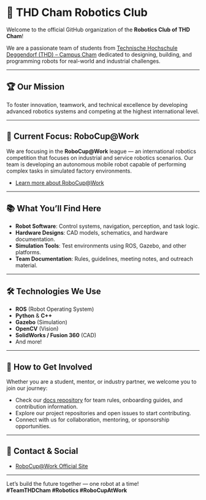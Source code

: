 # 🤖 THD Cham Robotics Club

Welcome to the official GitHub organization of the **Robotics Club of THD Cham**!

We are a passionate team of students from [Technische Hochschule Deggendorf (THD) – Campus Cham](https://www.th-deg.de/en/campus-cham) dedicated to designing, building, and programming robots for real-world and industrial challenges.

---

## 🏆 Our Mission

To foster innovation, teamwork, and technical excellence by developing advanced robotics systems and competing at the highest international level.

---

## 🚦 Current Focus: RoboCup@Work

We are focusing in the **RoboCup@Work** league — an international robotics competition that focuses on industrial and service robotics scenarios. Our team is developing an autonomous mobile robot capable of performing complex tasks in simulated factory environments.

- [Learn more about RoboCup@Work](https://robocup.org/leagues/robocupwork/)

---

## 📚 What You’ll Find Here

- **Robot Software**: Control systems, navigation, perception, and task logic.
- **Hardware Designs**: CAD models, schematics, and hardware documentation.
- **Simulation Tools**: Test environments using ROS, Gazebo, and other platforms.
- **Team Documentation**: Rules, guidelines, meeting notes, and outreach material.

---

## 🛠️ Technologies We Use

- **ROS** (Robot Operating System)
- **Python** & **C++**
- **Gazebo** (Simulation)
- **OpenCV** (Vision)
- **SolidWorks / Fusion 360** (CAD)
- And more!

---

## 🤝 How to Get Involved

Whether you are a student, mentor, or industry partner, we welcome you to join our journey:

- Check our [docs repository](https://github.com/thd-cham-robocup/docs) for team rules, onboarding guides, and contribution information.
- Explore our project repositories and open issues to start contributing.
- Connect with us for collaboration, mentoring, or sponsorship opportunities.

---

## 📣 Contact & Social

<!-- - [Official THD Cham Robotics Club Page](https://www.th-deg.de/en/cham-campus) -->
- [RoboCup@Work Official Site](https://robocup.org/leagues/robocupwork/)
<!-- - **Contact:** robotics.cham@th-deg.de -->

---

Let’s build the future together — one robot at a time!  
**#TeamTHDCham #Robotics #RoboCupAtWork**